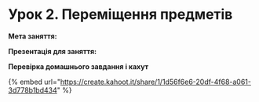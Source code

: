 # Урок 2. Переміщення предметів

**Мета заняття:**

**Презентація для заняття:**

**Перевірка домашнього завдання і кахут**

{% embed url="https://create.kahoot.it/share/1/1d56f6e6-20df-4f68-a061-3d778b1bd434" %}



